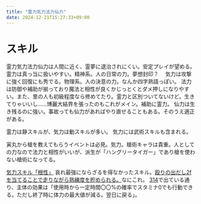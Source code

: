 ```yaml
---
title: "霊力気力法力仙力"
date: 2024-12-21T15:27:33+09:00
---
```

# スキル

霊力気力法力仙力は人間に近く、霊夢に退治されにくい。安定プレイが望める。
霊力は真っ当に扱いやすい。精神系。人の日常の力。夢想封印？　
気力は攻撃に強く回復にも秀でる。物理系。人の決意の力。なんか四字熟語っぽい。
法力は防御や補助が揃っており魔法と相性が良くかじっとくとダメ押しになりやすい。また、里の人も初級程度なら修めてたり。霊力と区別ついてないけど。生きてりゃいいし……博麗大結界を張ったのもこれがメイン。補助に霊力。
仙力は生き残るのに強い。事故っても仙力があればやり直せることもある。そのうえ適正がある。

霊力は静スキルが、気力は動スキルが多い。
気力には武術スキルも含まれる。

寅丸から槍を教えてもらうイベントは必見。気力。槍術キャラは貴重。人としての力なので法力と相性がいいが、派生が「ハングリータイガー」であり槍を使わない槍術になってる。

[気力スキル「根性」](../../本文/114.md#^ed5745)
哀れ最強にならざるを得なかったスキル。[殴りの出だし2fを当てることで走りながら熟練度を貯められる。](../../本文/114.md#^ed5745)なにこれ。
[314](../../本文/314.md#^fac42f)で出ている通り、主体の効果は「使用時から一定時間〇〇%の確率でスタミナ0でも行動できる。ただし終了時に体力の最大値が減る。翌日に戻る」。
